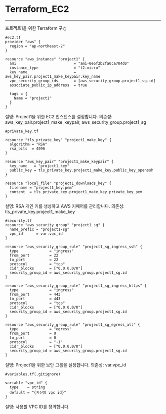 # Terraform_EC2
---
프로젝트1을 위한 Terraform 구성
```
#ec2.tf
provider "aws" {
  region = "ap-northeast-2"
}

resource "aws_instance" "project1" {
  ami                          = "ami-0e6f2b2fa0ca704d0"
  instance_type                = "t2.micro"
  key_name                     = aws_key_pair.project1_make_keypair.key_name
  vpc_security_group_ids       = [aws_security_group.project1_sg.id]
  associate_public_ip_address  = true
  
  tags = {
    Name = "project1"
  }
}
```
설명: Project1을 위한 EC2 인스턴스를 설정합니다.
의존성: aws_key_pair.project1_make_keypair, aws_security_group.project1_sg



```
#private_key.tf

resource "tls_private_key" "project1_make_key" {
  algorithm = "RSA"
  rsa_bits  = 4096
}

resource "aws_key_pair" "project1_make_keypair" {
  key_name   = "project1_key"
  public_key = tls_private_key.project1_make_key.public_key_openssh
}

resource "local_file" "project1_downloads_key" {
  filename = "project1_key.pem"
  content  = tls_private_key.project1_make_key.private_key_pem
}
```
설명: RSA 개인 키를 생성하고 AWS 키페어를 관리합니다.
의존성: tls_private_key.project1_make_key



```
#security.tf
resource "aws_security_group" "project1_sg" {
  name_prefix = "project1-sg"
  vpc_id      = var.vpc_id
}

resource "aws_security_group_rule" "project1_sg_ingress_ssh" {
  type              = "ingress"
  from_port         = 22
  to_port           = 22
  protocol          = "tcp"
  cidr_blocks       = ["0.0.0.0/0"]
  security_group_id = aws_security_group.project1_sg.id
}

resource "aws_security_group_rule" "project1_sg_ingress_https" {
  type              = "ingress"
  from_port         = 443
  to_port           = 443
  protocol          = "tcp"
  cidr_blocks       = ["0.0.0.0/0"]
  security_group_id = aws_security_group.project1_sg.id
}

resource "aws_security_group_rule" "project1_sg_egress_all" {
  type              = "egress"
  from_port         = 0
  to_port           = 0
  protocol          = "-1"
  cidr_blocks       = ["0.0.0.0/0"]
  security_group_id = aws_security_group.project1_sg.id
}
```
설명: Project1을 위한 보안 그룹을 설정합니다.
의존성: var.vpc_id



```
#variables.tf(.gitignore)

variable "vpc_id" {
  type    = string
  default = "{자신의 vpc id}"
}
```
설명: 사용할 VPC ID를 정의합니다.
